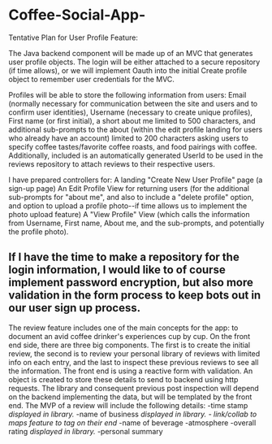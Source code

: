 # Coffee-Social-App-
Tentative Plan for User Profile Feature: 

The Java backend component will be made up of an MVC that generates user profile objects. The login will be
either attached to a secure repository (if time allows), or we will implement Oauth into the initial Create profile
object to remember user credentials for the MVC. 

Profiles will be able to store the following information from users: Email (normally necessary for communication between
the site and users and to confirm user identities), Username (necessary to create unique profiles), First name (or 
first initial), a short about me limited to 500 characters, and additional sub-prompts to the about (within the edit profile
landing for users who already have an account) limited to 200 characters asking users to specify coffee tastes/favorite coffee
roasts, and food pairings with coffee. Additionally, included is an automatically generated UserId to be used in the reviews
repository to attach reviews to their respective users. 

I have prepared controllers for: 
A landing "Create New User Profile" page (a sign-up page)
An Edit Profile View for returning users (for the additional sub-prompts for "about me", and also to include a "delete profile" option, 
and option to upload a profile photo--if time allows us to implement the photo upload feature)
A "View Profile" View (which calls the information from Username, First name, About me, and the sub-prompts, and potentially the profile photo).

If I have the time to make a repository for the login information, I would like to of course implement password encryption, but
 also more validation in the form process to keep bots out in our user sign up process. 
------------
The review feature includes one of the main concepts for the app: to document an avid coffee drinker's experiences cup by cup. On the front end side, there are three big components. The first is to create the initial review, the second is to review your personal library of reviews with limited info on each entry, and the last to inspect these previous reviews to see all the information. The front end is using a reactive form with validation. An object is created to store these details to send to backend using http requests. The library and consequent previous post inspection will depend on the backend implementing the data, but will be templated by the front end.  The MVP of a review will include the following details:
-time stamp *displayed in library.*
-name of business *displayed in library. - link/collab to maps feature to tag on their end*
-name of beverage
-atmosphere
-overall rating *displayed in library.*
-personal summary

